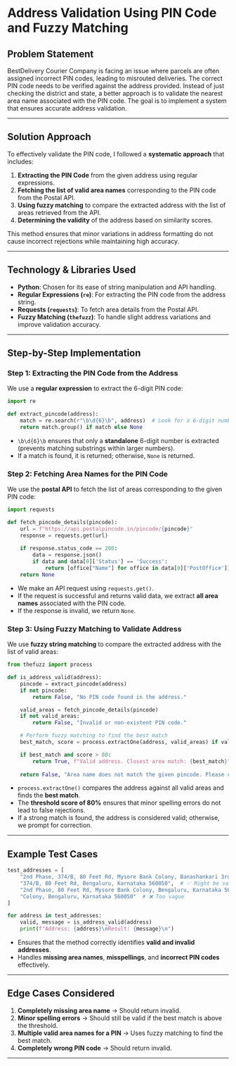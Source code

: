 
# Address Validation Using PIN Code and Fuzzy Matching

## **Problem Statement**
BestDelivery Courier Company is facing an issue where parcels are often assigned incorrect PIN codes, leading to misrouted deliveries. The correct PIN code needs to be verified against the address provided. Instead of just checking the district and state, a better approach is to validate the nearest area name associated with the PIN code. The goal is to implement a system that ensures accurate address validation.

---

## **Solution Approach**
To effectively validate the PIN code, I followed a **systematic approach** that includes:
1. **Extracting the PIN Code** from the given address using regular expressions.
2. **Fetching the list of valid area names** corresponding to the PIN code from the Postal API.
3. **Using fuzzy matching** to compare the extracted address with the list of areas retrieved from the API.
4. **Determining the validity** of the address based on similarity scores.

This method ensures that minor variations in address formatting do not cause incorrect rejections while maintaining high accuracy.

---

## **Technology & Libraries Used**
- **Python**: Chosen for its ease of string manipulation and API handling.
- **Regular Expressions (`re`)**: For extracting the PIN code from the address string.
- **Requests (`requests`)**: To fetch area details from the Postal API.
- **Fuzzy Matching (`thefuzz`)**: To handle slight address variations and improve validation accuracy.

---

## **Step-by-Step Implementation**

### **Step 1: Extracting the PIN Code from the Address**
We use a **regular expression** to extract the 6-digit PIN code:
```python
import re

def extract_pincode(address):
    match = re.search(r"\b\d{6}\b", address)  # Look for a 6-digit number
    return match.group() if match else None
```
- `\b\d{6}\b` ensures that only a **standalone** 6-digit number is extracted (prevents matching substrings within larger numbers).
- If a match is found, it is returned; otherwise, `None` is returned.

### **Step 2: Fetching Area Names for the PIN Code**
We use the **postal API** to fetch the list of areas corresponding to the given PIN code:
```python
import requests

def fetch_pincode_details(pincode):
    url = f"https://api.postalpincode.in/pincode/{pincode}"
    response = requests.get(url)
    
    if response.status_code == 200:
        data = response.json()
        if data and data[0]['Status'] == 'Success':
            return [office["Name"] for office in data[0]['PostOffice']]
    return None
```
- We make an API request using `requests.get()`.
- If the request is successful and returns valid data, we extract **all area names** associated with the PIN code.
- If the response is invalid, we return `None`.

### **Step 3: Using Fuzzy Matching to Validate Address**
We use **fuzzy string matching** to compare the extracted address with the list of valid areas:
```python
from thefuzz import process

def is_address_valid(address):
    pincode = extract_pincode(address)
    if not pincode:
        return False, "No PIN code found in the address."

    valid_areas = fetch_pincode_details(pincode)
    if not valid_areas:
        return False, "Invalid or non-existent PIN code."

    # Perform fuzzy matching to find the best match
    best_match, score = process.extractOne(address, valid_areas) if valid_areas else (None, 0)

    if best_match and score > 80:
        return True, f"Valid address. Closest area match: {best_match}"
    
    return False, "Area name does not match the given pincode. Please check the address."
```
- `process.extractOne()` compares the address against all valid areas and finds the **best match**.
- The **threshold score of 80%** ensures that minor spelling errors do not lead to false rejections.
- If a strong match is found, the address is considered valid; otherwise, we prompt for correction.

---

## **Example Test Cases**

```python
test_addresses = [
    "2nd Phase, 374/B, 80 Feet Rd, Mysore Bank Colony, Banashankari 3rd Stage, Bengaluru, Karnataka 560050",  # ✅ Valid
    "374/B, 80 Feet Rd, Bengaluru, Karnataka 560050",  # ✅ Might be valid (if fuzzy match is strong)
    "2nd Phase, 80 Feet Rd, Mysore Bank Colony, Bengaluru, Karnataka 560095",  # ❌ Wrong pincode
    "Colony, Bengaluru, Karnataka 560050"  # ❌ Too vague
]

for address in test_addresses:
    valid, message = is_address_valid(address)
    print(f"Address: {address}\nResult: {message}\n")
```
- Ensures that the method correctly identifies **valid and invalid addresses**.
- Handles **missing area names**, **misspellings**, and **incorrect PIN codes** effectively.

---

## **Edge Cases Considered**
1. **Completely missing area name** → Should return invalid.
2. **Minor spelling errors** → Should still be valid if the best match is above the threshold.
3. **Multiple valid area names for a PIN** → Uses fuzzy matching to find the best match.
4. **Completely wrong PIN code** → Should return invalid.

---

